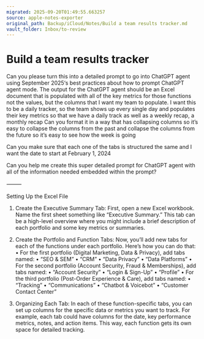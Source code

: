 ```yaml
---
migrated: 2025-09-20T01:49:55.663257
source: apple-notes-exporter
original_path: Backup/iCloud/Notes/Build a team results tracker.md
vault_folder: Inbox/to-review
---
```

# Build a team results tracker

Can you please turn this into a detailed prompt to go into ChatGPT agent using September 2025‘s best practices about how to prompt ChatGPT agent mode. The output for the ChatGPT agent should be an Excel document that is populated with all of the key metrics for those functions not the values, but the columns that I want my team to populate.
I want this to be a daily tracker, so the team shows up every single day and populates their key metrics so that we have a daily track as well as a weekly recap, a monthly recap
Can you format it in a way that has collapsing columns so it’s easy to collapse the columns from the past and collapse the columns from the future so it’s easy to see how the week is going

Can you make sure that each one of the tabs is structured the same and I want the date to start at February 1, 2024

Can you help me create this super detailed prompt for ChatGPT agent with all of the information needed embedded within the prompt?

⸻

Setting Up the Excel File

1. Create the Executive Summary Tab:
First, open a new Excel workbook. Name the first sheet something like “Executive Summary.” This tab can be a high-level overview where you might include a brief description of each portfolio and some key metrics or summaries.

2. Create the Portfolio and Function Tabs:
Now, you’ll add new tabs for each of the functions under each portfolio. Here’s how you can do that:
	•	For the first portfolio (Digital Marketing, Data & Privacy), add tabs named:
	•	“SEO & SEM”
	•	“CRM”
	•	“Data Privacy”
	•	“Data Platforms”
	•	For the second portfolio (Account Security, Fraud & Memberships), add tabs named:
	•	“Account Security”
	•	“Login & Sign-Up”
	•	“Profile”
	•	For the third portfolio (Post-Order Experience & Care), add tabs named:
	•	“Tracking”
	•	“Communications”
	•	“Chatbot & Voicebot”
	•	“Customer Contact Center”

3. Organizing Each Tab:
In each of these function-specific tabs, you can set up columns for the specific data or metrics you want to track. For example, each tab could have columns for the date, key performance metrics, notes, and action items. This way, each function gets its own space for detailed tracking.
